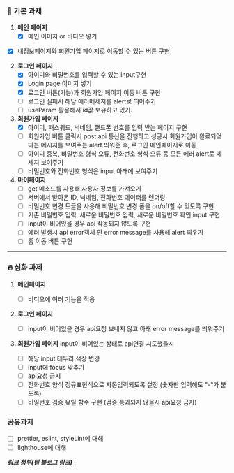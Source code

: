 ### 🧩 기본 과제

1. **메인 페이지**
   - [x] 메인 이미지 or 비디오 넣기

- [x] 내정보페이지와 회원가입 페이지로 이동할 수 있는 버튼 구현

2. **로그인 페이지**
   - [x] 아이디와 비밀번호를 입력할 수 있는 input구현
   - [x] Login page 이미지 넣기
   - [x] 로그인 버튼(기능)과 회원가입 페이지 이동 버튼 구현
   - [ ] 로그인 실패시 해당 에러메세지를 alert로 띄어주기
   - [ ] useParam 활용해서 id값 보유하고 있기.
3. **회원가입 페이지**
   - [x] 아이디, 패스워드, 닉네임, 핸드폰 번호를 입력 받는 페이지 구현
   - [ ] 회원가입 버튼 클릭시 post api 통신을 진행하고 성공시 회원가입이 완료되었다는 메시지를 보여주는 alert 띄워준 후, 로그인 메인페이지로 이동
   - [ ] 아이디 중복, 비밀번호 형식 오류, 전화번호 형식 오류 등 모든 에러 alert로 메세지 보여주기
   - [ ] 비밀번호와 전화번호 형식은 input 아래에 보여주기
4. **마이페이지**
   - [ ] get 메소드를 사용해 사용자 정보를 가져오기
   - [ ] 서버에서 받아온 ID, 닉네임, 전화번호 데이터를 렌더링
   - [ ] 비밀번호 변경 토글을 사용해 비밀번호 변경 폼을 on/off할 수 있도록 구현
   - [ ] 기존 비밀번호 입력, 새로운 비밀번호 입력, 새로운 비밀번호 확인 input 구현
   - [ ] input이 비어있을 경우 api 작동되지 않도록 구현
   - [ ] 에러 발생시 api error객체 안 error message를 사용해 alert 띄우기
   - [ ] 홈 이동 버튼 구현

---

### 🔥 심화 과제

1. **메인페이지**
   - [ ] 비디오에 여러 기능을 적용
2. **로그인 페이지**
   - [ ] input이 비어있을 경우 api요청 보내지 않고 아래 error message를 띄워주기
3. **회원가입 페이지**
   input이 비어있는 상태로 api연결 시도했을시

   - [ ] 해당 input 테두리 색상 변경
   - [ ] input에 focus 맞추기
   - [ ] api요청 금지
   - [ ] 전화번호 양식 정규표현식으로 자동입력되도록 설정 (숫자만 입력해도 "-"가 붙도록)
   - [ ] 비밀번호 검증 유틸 함수 구현 (검증 통과되지 않을시 api요청 금지)

### 공유과제

- [ ] prettier, eslint, styleLint에 대해
- [ ] lighthouse에 대해

**_링크 첨부(팀 블로그 링크)_** :
